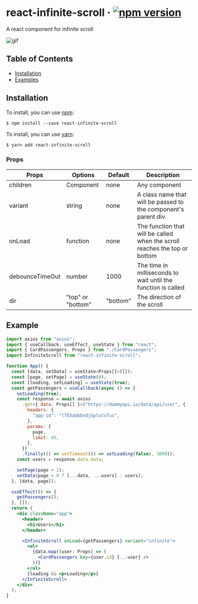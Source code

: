 # react-infinite-scroll &middot; [![npm version](https://img.shields.io/badge/npm-v1.0.1-blue)](https://www.npmjs.com/package/react-brazil-map)

A react component for infinite scroll

![gif](gif.gif)

## Table of Contents

- [Installation](#installation)
- [Examples](#example)

## Installation

To install, you can use [npm](https://npmjs.org/):

    $ npm install --save react-infinite-scroll

To install, you can use [yarn](https://https://yarnpkg.com/):

    $ yarn add react-infinite-scroll

### Props

| Props           | Options           | Default  | Description                                                                |
| --------------- | ----------------- | -------- | -------------------------------------------------------------------------- |
| children        | Component         | none     | Any component                                                              |
| variant         | string            | none     | A class name that will be passed to the component's parent div.            |
| onLoad          | function          | none     | The function that will be called when the scroll reaches the top or bottom |
| debounceTimeOut | number            | 1000     | The time in milliseconds to wait until the function is called              |
| dir             | "top" or "bottom" | "bottom" | The direction of the scroll                                                |

## Example

```jsx
import axios from "axios";
import { useCallback, useEffect, useState } from "react";
import { CardPassengers, Props } from "./CardPassengers";
import InfiniteScroll from "react-infinite-scroll";

function App() {
  const [data, setData] = useState<Props[]>([]);
  const [page, setPage] = useState(0);
  const [loading, setLoading] = useState(true);
  const getPassengers = useCallback(async () => {
    setLoading(true);
    const response = await axios
      .get<{ data: Props[] }>("https://dummyapi.io/data/api/user", {
        headers: {
          "app-id": "lTE5abbDxdjGplutvTuc",
        },
        params: {
          page,
          limit: 45,
        },
      })
      .finally(() => setTimeout(() => setLoading(false), 3000));
    const users = response.data.data;

    setPage(page + 1);
    setData(page > 0 ? [...data, ...users] : users);
  }, [data, page]);

  useEffect(() => {
    getPassengers();
  }, []);
  return (
    <div className="app">
      <header>
        <h1>Users</h1>
      </header>

      <InfiniteScroll onLoad={getPassengers} variant="infinite">
        <ul>
          {data.map((user: Props) => (
            <CardPassengers key={user.id} {...user} />
          ))}
        </ul>
        {loading && <p>Loading</p>}
      </InfiniteScroll>
    </div>
  );
}
```
